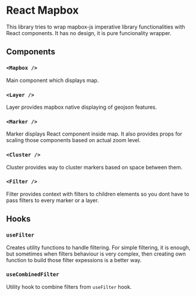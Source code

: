 # React Mapbox

This library tries to wrap mapbox-js imperative library functionalities with React components. It has no design, it is pure funcionality wrapper.

## Components

### `<Mapbox />`

Main component which displays map.

### `<Layer />`

Layer provides mapbox native displaying of geojson features.

### `<Marker />`

Marker displays React component inside map. It also provides props for scaling those components based on actual zoom level.

### `<Cluster />`

Cluster provides way to cluster markers based on space between them.

### `<Filter />`

Filter provides context with filters to children elements so you dont have to pass filters to every marker or a layer.

## Hooks

### `useFilter`

Creates utility functions to handle filtering. For simple filtering, it is enough, but sometimes when filters behaviour is very complex, then creating own function to build those filter expessions is a better way.

### `useCombinedFilter`

Utility hook to combine filters from `useFilter` hook.
